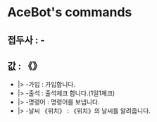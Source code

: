 # AceBot's commands

## 접두사 : -
## 값 : 《》

- |> -가입 : 가입합니다.  
- |> -출석 : 출석체크 합니다.(1일1체크)  
- |> -명령어 : 명령어를 보냅니다.
- |> -날씨 《위치》 : 《위치》의 날씨를 알려줍니다.
